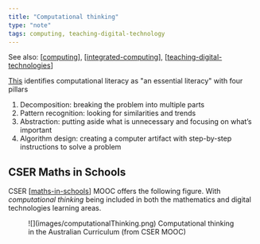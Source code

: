 ```yaml
---
title: "Computational thinking"
type: "note"
tags: computing, teaching-digital-technology
---
```


See also: [[computing]], [[integrated-computing]], [[teaching-digital-technologies]]

[This](https://www.fierceeducation.com/teaching-learning/teaching-computational-thinking-essential-future-college-students) identifies computational literacy as "an essential literacy" with four pillars 

1. Decomposition: breaking the problem into multiple parts
2. Pattern recognition: looking for similarities and trends
3. Abstraction: putting aside what is unnecessary and focusing on what’s important
4. Algorithm design: creating a computer artifact with step-by-step instructions to solve a problem

## CSER Maths in Schools

CSER [[maths-in-schools]] MOOC offers the following figure. With _computational thinking_ being included in both the mathematics and digital technologies learning areas.

<figure markdown>
![](images/computationalThinking.png)
<caption>Computational thinking in the Australian Curriculum (from CSER MOOC)</caption>
</figure>


[//begin]: # "Autogenerated link references for markdown compatibility"
[computing]: computing "Computing"
[integrated-computing]: integrated-computing "Integrated Computing"
[teaching-digital-technologies]: ..%2FTeaching%2FDigital_Technologies%2Fteaching-digital-technologies "Teaching Digital Technologies"
[maths-in-schools]: ..%2FTeaching%2FMathematics%2Fmaths-in-schools "Maths in Schools Online: Year 7 - 10 course"
[//end]: # "Autogenerated link references"